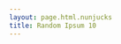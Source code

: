 ```yaml
---
layout: page.html.nunjucks
title: Random Ipsum 10
---
```


<lorem-ipsum type="paragraphs" count="10"></lorem-ipsum>